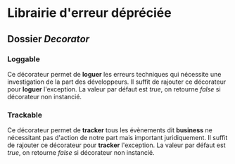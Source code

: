 # Librairie d'erreur dépréciée

## Dossier _Decorator_

### Loggable

Ce décorateur permet de **loguer** les erreurs techniques qui nécessite une investigation de la part des développeurs.
Il suffit de rajouter ce décorateur pour **loguer** l'exception. La valeur par défaut est _true_, on retourne _false_ si décorateur non instancié.

### Trackable

Ce décorateur permet de **tracker** tous les évènements dit **business** ne nécessitant pas d'action de notre part mais important juridiquement.
Il suffit de rajouter ce décorateur pour **tracker** l'exception. La valeur par défaut est _true_, on retourne _false_ si décorateur non instancié.

